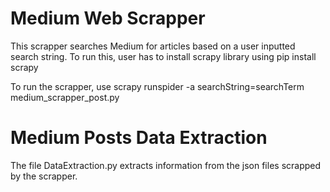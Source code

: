 # Medium Web Scrapper

This scrapper searches Medium for articles based on a user inputted search string. To run this, user has to install scrapy library using
pip install scrapy

To run the scrapper, use
scrapy runspider -a searchString=searchTerm medium_scrapper_post.py

# Medium Posts Data Extraction

The file DataExtraction.py extracts information from the json files scrapped by the scrapper. 
